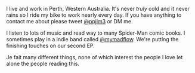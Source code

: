 I live and work in Perth, Western Australia. It\'s never *truly* cold and it never rains so I ride my bike to work nearly every day. If you have anything to contact me about please tweet [@ppjim3](//www.twitter.com/#!ppjim3) or DM me.

I listen to lots of music and read way to many Spider-Man comic books. I sometimes play in a indie band called [@mymadflow](//www.twitter.com/#!mymadflow). We\'re putting the finishing touches on our second EP.

Je fait many different things, none of which interest the people I love let alone the people reading this.